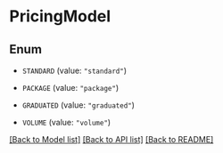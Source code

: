 # PricingModel

## Enum


* `STANDARD` (value: `"standard"`)

* `PACKAGE` (value: `"package"`)

* `GRADUATED` (value: `"graduated"`)

* `VOLUME` (value: `"volume"`)


[[Back to Model list]](../README.md#documentation-for-models) [[Back to API list]](../README.md#documentation-for-api-endpoints) [[Back to README]](../README.md)


